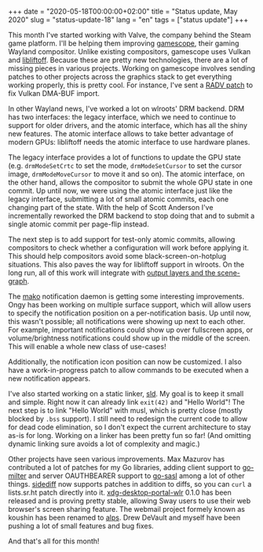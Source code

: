 +++
date = "2020-05-18T00:00:00+02:00"
title = "Status update, May 2020"
slug = "status-update-18"
lang = "en"
tags = ["status update"]
+++

This month I've started working with Valve, the company behind the Steam game
platform. I'll be helping them improving [gamescope], their gaming Wayland
compositor. Unlike existing compositors, gamescope uses Vulkan and [libliftoff].
Because these are pretty new technologies, there are a lot of missing pieces in
various projects. Working on gamescope involves sending patches to other
projects across the graphics stack to get everything working properly, this is
pretty cool. For instance, I've sent a [RADV patch][radv-dmabuf-import] to fix
Vulkan DMA-BUF import.

In other Wayland news, I've worked a lot on wlroots' DRM backend. DRM has two
interfaces: the legacy interface, which we need to continue to support for older
drivers, and the atomic interface, which has all the shiny new features. The
atomic interface allows to take better advantage of modern GPUs: libliftoff
needs the atomic interface to use hardware planes.

The legacy interface provides a lot of functions to update the GPU state (e.g.
`drmModeSetCrtc` to set the mode, `drmModeSetCursor` to set the cursor image,
`drmModeMoveCursor` to move it and so on). The atomic interface, on the other
hand, allows the compositor to submit the whole GPU state in one commit. Up
until now, we were using the atomic interface just like the legacy interface,
submitting a lot of small atomic commits, each one changing part of the state.
With the help of Scott Anderson I've incrementally reworked the DRM backend to
stop doing that and to submit a single atomic commit per page-flip instead.

The next step is to add support for test-only atomic commits, allowing
compositors to check whether a configuration will work before applying it. This
should help compositors avoid some black-screen-on-hotplug situations. This
also paves the way for libliftoff support in wlroots. On the long run, all of
this work will integrate with [output layers and the
scene-graph][wlroots-output-layers-scenegraph].

The [mako] notification daemon is getting some interesting improvements. Ongy
has been working on multiple surface support, which will allow users to specify
the notification position on a per-notification basis. Up until now, this wasn't
possible; all notifications were showing up next to each other. For example,
important notifications could show up over fullscreen apps, or
volume/brightness notifications could show up in the middle of the screen. This
will enable a whole new class of use-cases!

Additionally, the notification icon position can now be customized. I also have
a work-in-progress patch to allow commands to be executed when a new
notification appears.

I've also started working on a static linker, [sld]. My goal is to keep it
small and simple. Right now it can already link `exit(42)` and "Hello World"!
The next step is to link "Hello World" with musl, which is pretty close (mostly
blocked by `.bss` support). I still need to redesign the current code to allow
for dead code elimination, so I don't expect the current architecture to stay
as-is for long. Working on a linker has been pretty fun so far! (And omitting
dynamic linking sure avoids a lot of complexity and magic.)

Other projects have seen various improvements. Max Mazurov has contributed a
lot of patches for my Go libraries, adding client support to [go-milter] and
server OAUTHBEARER support to [go-sasl] among a lot of other things. [sidediff]
now supports patches in addition to diffs, so you can `curl` a lists.sr.ht
patch directly into it. [xdg-desktop-portal-wlr] 0.1.0 has been released and is
proving pretty stable, allowing Sway users to use their web browser's screen
sharing feature. The webmail project formely known as koushin has been renamed
to [alps]. Drew DeVault and myself have been pushing a lot of small features
and bug fixes.

And that's all for this month!

[sld]: https://git.sr.ht/~emersion/sld
[sidediff]: https://git.sr.ht/~emersion/sidediff
[gamescope]: https://github.com/Plagman/gamescope
[libliftoff]: https://github.com/emersion/libliftoff
[radv-dmabuf-import]: https://gitlab.freedesktop.org/mesa/mesa/-/merge_requests/4885
[xdg-desktop-portal-wlr]: https://github.com/emersion/xdg-desktop-portal-wlr
[wlroots-output-layers-scenegraph]: https://github.com/swaywm/wlroots/pull/2165
[alps]: https://sr.ht/~emersion/alps
[mako]: https://github.com/emersion/mako
[go-sasl]: https://github.com/emersion/go-sasl
[go-milter]: https://github.com/emersion/go-milter
